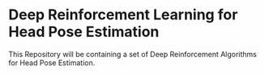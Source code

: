 # Deep Reinforcement Learning for Head Pose Estimation

This Repository will be containing a set of Deep Reinforcement Algorithms for Head Pose Estimation.